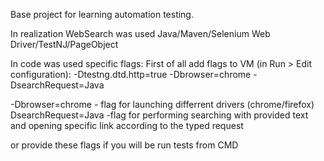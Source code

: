 Base project for learning automation testing. 

In realization WebSearch was used Java/Maven/Selenium Web Driver/TestNJ/PageObject

In code was used specific flags:
First of all add flags to VM (in Run > Edit configuration): -Dtestng.dtd.http=true -Dbrowser=chrome -DsearchRequest=Java

-Dbrowser=chrome   - flag for launching differrent drivers (chrome/firefox)
DsearchRequest=Java  -flag for performing searching with provided text and opening specific link according to the typed request

or provide these flags if you will be run tests from CMD

